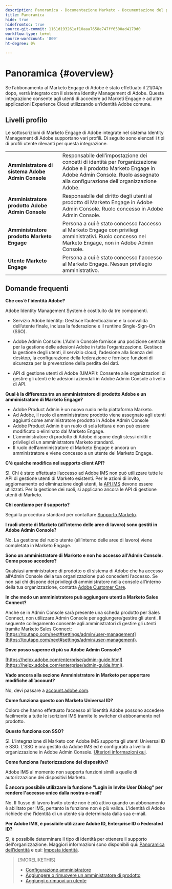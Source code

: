 ```yaml
---
description: Panoramica - Documentazione Marketo - Documentazione del prodotto
title: Panoramica
hide: true
hidefromtoc: true
source-git-commit: 1161d193261af10aaa7658e747ff6500ad4179d0
workflow-type: tm+mt
source-wordcount: '809'
ht-degree: 0%

---
```


# Panoramica {#overview}

Se l’abbonamento al Marketo Engage di Adobe è stato effettuato il 21/04/o dopo, verrà integrato con il sistema Identity Management di Adobe. Questa integrazione consente agli utenti di accedere ad Marketi Engage e ad altre applicazioni Experience Cloud utilizzando un’identità Adobe comune.

## Livelli profilo

Le sottoscrizioni di Marketo Engage di Adobe integrate nel sistema Identity Management di Adobe supportano vari profili. Di seguito sono elencati i tipi di profili utente rilevanti per questa integrazione.

<table>
 <tr>
  <td><strong>Amministratore di sistema Adobe Admin Console</strong></td>
  <td>Responsabile dell’impostazione dei concetti di identità per l’organizzazione Adobe e il prodotto Marketo Engage in Adobe Admin Console. Ruolo assegnato alla configurazione dell'organizzazione Adobe.</td>
 </tr>
 <tr>
  <td><strong>Amministratore prodotto Adobe Admin Console</strong></td>
  <td>Responsabile del diritto degli utenti al prodotto di Marketo Engage in Adobe Admin Console. Ruolo concesso in Adobe Admin Console.</td>
 </tr>
 <tr>
  <td><strong>Amministratore prodotto Marketo Engage</strong></td>
  <td>Persona a cui è stato concesso l’accesso al Marketo Engage con privilegi amministrativi. Ruolo concesso nel Marketo Engage, non in Adobe Admin Console.</td>
 </tr>
 <tr>
  <td><strong>Utente Marketo Engage</strong></td>
  <td>Persona a cui è stato concesso l'accesso al Marketo Engage. Nessun privilegio amministrativo.</td>
 </tr>
</table>

## Domande frequenti

**Che cos’è l’identità Adobe?**

Adobe Identity Management System è costituito da tre componenti.

* Servizio Adobe Identity: Gestisce l’autenticazione e la convalida dell’utente finale, inclusa la federazione e il runtime Single-Sign-On (SSO).

* Adobe Admin Console: L’Admin Console fornisce una posizione centrale per la gestione delle adesioni Adobe in tutta l’organizzazione. Gestisce la gestione degli utenti, il servizio cloud, l’adesione alla licenza del desktop, la configurazione della federazione e fornisce funzioni di sicurezza per la prevenzione della perdita dei dati.

* API di gestione utenti di Adobe (UMAPI): Consente alle organizzazioni di gestire gli utenti e le adesioni aziendali in Adobe Admin Console a livello di API.

**Qual è la differenza tra un amministratore di prodotto Adobe e un amministratore di Marketo Engage?**

* Adobe Product Admin è un nuovo ruolo nella piattaforma Marketo.
* Ad Adobe, il ruolo di amministratore prodotto viene assegnato agli utenti aggiunti come amministratore prodotto in Adobe Admin Console
* Adobe Product Admin è un ruolo di sola lettura e non può essere modificato o eliminato dal Marketo Engage.
* L’amministratore di prodotto di Adobe dispone degli stessi diritti e privilegi di un amministratore Marketo standard.
* Il ruolo dell’amministratore di Marketo Engage è ancora un amministratore e viene concesso a un utente del Marketo Engage.

**C&#39;è qualche modifica nel supporto client API?**

Sì. Chi è stato effettuato l’accesso ad Adobe IMS non può utilizzare tutte le API di gestione utenti di Marketo esistenti. Per le azioni di invito, aggiornamento ed eliminazione degli utenti, la [API IMS](https://www.adobe.io/apis/experienceplatform/umapi-new.html) devono essere utilizzati. Per la gestione dei ruoli, si applicano ancora le API di gestione utenti di Marketo.

**Chi contiamo per il supporto?**

Segui la procedura standard per contattare [Supporto Marketo](https://nation.marketo.com/t5/support/ct-p/Support).

**I ruoli utente di Marketo (all’interno delle aree di lavoro) sono gestiti in Adobe Admin Console?**

No. La gestione del ruolo utente (all’interno delle aree di lavoro) viene completata in Marketo Engage.

**Sono un amministratore di Marketo e non ho accesso all&#39;Admin Console. Come posso accedere?**

Qualsiasi amministratore di prodotto o di sistema di Adobe che ha accesso all’Admin Console della tua organizzazione può concederti l’accesso. Se non sai chi dispone dei privilegi di amministratore nella console all’interno della tua organizzazione, contatta [Adobe Customer Care](https://helpx.adobe.com/contact.html).

**In che modo un amministratore può aggiungere utenti a Marketo Sales Connect?**

Anche se in Admin Console sarà presente una scheda prodotto per Sales Connect, non utilizzare Admin Console per aggiungere/gestire gli utenti. Il seguente collegamento consente agli amministratori di gestire gli utenti tramite Marketo Sales Connect: [https://toutapp.com/next#settings/admin/user-management](https://toutapp.com/next#settings/admin/user-management).

**Dove posso saperne di più su Adobe Admin Console?**

[https://helpx.adobe.com/enterprise/admin-guide.html](https://helpx.adobe.com/enterprise/admin-guide.html).

**Vado ancora alla sezione Amministratore in Marketo per apportare modifiche all’account?**

No, devi passare a [account.adobe.com](https://account.adobe.com).

**Come funziona questo con Marketo Universal ID?**

Coloro che hanno effettuato l’accesso all’identità Adobe possono accedere facilmente a tutte le iscrizioni IMS tramite lo switcher di abbonamento nel prodotto.

**Questo funziona con SSO?**

Sì. L’integrazione di Marketo con Adobe IMS supporta gli utenti Universal ID e SSO. L’SSO è ora gestito da Adobe IMS ed è configurato a livello di organizzazione in Adobe Admin Console. [Ulteriori informazioni qui](https://helpx.adobe.com/enterprise/using/set-up-identity.html).

**Come funziona l’autorizzazione dei dispositivi?**

Adobe IMS al momento non supporta funzioni simili a quelle di autorizzazione dei dispositivi Marketo.

**È ancora possibile utilizzare la funzione &quot;Login in Invite User Dialog&quot; per rendere l&#39;accesso unico dalla nostra e-mail?**

No. Il flusso di lavoro Invito utente non è più attivo quando un abbonamento è abilitato per IMS, pertanto la funzione non è più valida. L’identità di Adobe richiede che l’identità di un utente sia determinata dalla sua e-mail.

**Per Adobe IMS, è possibile utilizzare Adobe ID, Enterprise ID o Federated ID?**

Sì, è possibile determinare il tipo di identità per ottenere il supporto dell&#39;organizzazione. Maggiori informazioni sono disponibili qui: [Panoramica dell’identità](https://helpx.adobe.com/enterprise/using/identity.html) e qui: [Imposta identità](https://helpx.adobe.com/enterprise/using/set-up-identity.html).

>[!MORELIKETHIS]
>
>* [Configurazione amministratore](/help/marketo/product-docs/administration/marketo-with-adobe-identity/admin-setup.md)
>* [Aggiungere o rimuovere un amministratore di prodotto](/help/marketo/product-docs/administration/marketo-with-adobe-identity/add-or-remove-a-product-admin.md)
>* [Aggiungi o rimuovi un utente](/help/marketo/product-docs/administration/marketo-with-adobe-identity/add-or-remove-a-user.md)

